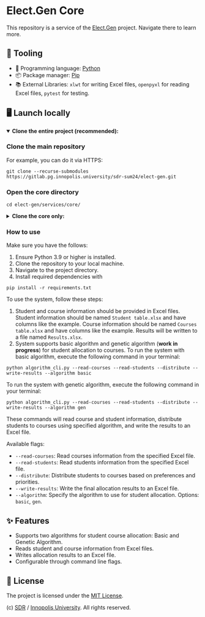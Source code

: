 # Elect.Gen Core

This repository is a service of the
[Elect.Gen](https://gitlab.pg.innopolis.university/sdr-sum24/elect-gen) project.
Navigate there to learn more.

## 🧰 Tooling

- 🐍 Programming language: [Python](https://github.com/python/cpython)
- 📦 Package manager: [Pip](https://github.com/pypa/pip)
- 📚 External Libraries: `xlwt` for writing Excel files, `openpyxl` for reading Excel files, `pytest` for testing.

## 🖥️ Launch locally

<details open>
<summary open>
<b>Clone the entire project (recommended):</b>
</summary>

### Clone the main repository

For example, you can do it via HTTPS:

```console
git clone --recurse-submodules https://gitlab.pg.innopolis.university/sdr-sum24/elect-gen.git
```

### Open the core directory

```shell
cd elect-gen/services/core/
```

</details>

<details>
<summary>
<b>Clone the core only:</b>
</summary>

> We recommend you not follow this option.

### Clone the core repository

For example, you can do it via HTTPS:

```console
git clone https://gitlab.pg.innopolis.university/sdr-sum24/elect-gen-core.git
```
### Open the cloned directory

```shell
cd elect-gen-backend/
```

</details>

### How to use

Make sure you have the follows:

1. Ensure Python 3.9 or higher is installed.
2. Clone the repository to your local machine.
3. Navigate to the project directory.
4. Install required dependencies with 
```shell
pip install -r requirements.txt
```
To use the system, follow these steps:

1. Student and course information should be provided in Excel files.
   Student information should be named `Student table.xlsx` and have columns like the example.
   Course information should be named `Courses table.xlsx` and have columns like the example.
   Results will be written to a file named `Results.xlsx`.
2. System supports basic algorithm and genetic algorithm (**work in progress**) for student allocation to courses.
   To run the system with basic algorithm, execute the following command in your terminal:

```shell
python algorithm_cli.py --read-courses --read-students --distribute --write-results --algorithm basic
```

To run the system with genetic algorithm, execute the following command in your terminal:

```shell
python algorithm_cli.py --read-courses --read-students --distribute --write-results --algorithm gen
```

These commands will read course and student information, distribute students to courses using specified algorithm, and
write the results to an Excel file.

Available flags:

- `--read-courses`: Read courses information from the specified Excel file.
- `--read-students`: Read students information from the specified Excel file.
- `--distribute`: Distribute students to courses based on preferences and priorities.
- `--write-results`: Write the final allocation results to an Excel file.
- `--algorithm`: Specify the algorithm to use for student allocation. Options: `basic`, `gen`.

## ✨ Features

- Supports two algorithms for student course allocation: Basic and Genetic Algorithm.
- Reads student and course information from Excel files.
- Writes allocation results to an Excel file.
- Configurable through command line flags.

## 📄 License

The project is licensed under the [MIT License](/LICENSE).

(c) [SDR](https://gitlab.pg.innopolis.university/sdr-sum24/) /
[Innopolis University](https://innopolis.university/en/). All rights reserved.




